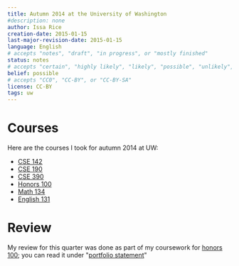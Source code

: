 ```yaml
---
title: Autumn 2014 at the University of Washington
#description: none
author: Issa Rice
creation-date: 2015-01-15
last-major-revision-date: 2015-01-15
language: English
# accepts "notes", "draft", "in progress", or "mostly finished"
status: notes
# accepts "certain", "highly likely", "likely", "possible", "unlikely", "highly unlikely", "remote", "impossible", "log", "emotional", or "fiction"
belief: possible
# accepts "CC0", "CC-BY", or "CC-BY-SA"
license: CC-BY
tags: uw
---
```


# Courses

Here are the courses I took for autumn 2014 at UW:

- [CSE 142]()
- [CSE 190]()
- [CSE 390]()
- [Honors 100]()
- [Math 134]()
- [English 131]()

# Review

My review for this quarter was done as part of my coursework for [honors 100](); you can read it under "[portfolio statement](my-uw-honors-portfolio#portfolio-statement)"
